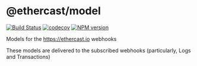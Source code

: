 # @ethercast/model
[![Build Status](https://travis-ci.org/Ethercast/model.svg?branch=master)](https://travis-ci.org/Ethercast/model)
[![codecov](https://codecov.io/gh/Ethercast/model/branch/master/graph/badge.svg)](https://codecov.io/gh/Ethercast/model)
[![NPM version][npm-svg]][npm]

   [npm]: https://www.npmjs.com/package/@ethercast/model
   [npm-svg]: https://img.shields.io/npm/v/@ethercast/model.svg?style=flat

Models for the https://ethercast.io webhooks

These models are delivered to the subscribed webhooks (particularly, Logs and Transactions)

